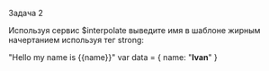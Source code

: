 Задача 2

Используя сервис $interpolate выведите имя в шаблоне жирным начертанием используя тег strong:

"Hello my name is {{name}}"
var data = { name: "<strong>Ivan</strong>" }
